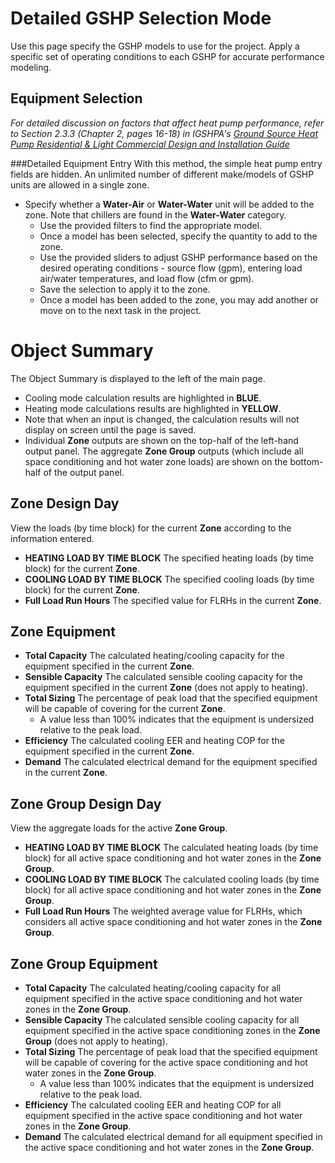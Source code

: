 # Detailed GSHP Selection Mode

Use this page specify the GSHP models to use for the project. Apply a specific set of operating conditions to each GSHP for accurate performance modeling. 



## Equipment Selection

*For detailed discussion on factors that affect heat pump performance, refer to Section 2.3.3 (Chapter 2, pages 16-18) in IGSHPA's [Ground Source Heat Pump Residential & Light Commercial Design and Installation Guide](http://www.geoconnectionsinc.com/bookstore/IGSHPA_rlc_manual.html "Geo-Connections Bookstore")*

###Detailed Equipment Entry
With this method, the simple heat pump entry fields are hidden. An unlimited number of different make/models of GSHP units are allowed in a single zone.

* Specify whether a **Water-Air** or **Water-Water** unit will be added to the zone. Note that chillers are found in the **Water-Water** category.
    * Use the provided filters to find the appropriate model.
    * Once a model has been selected, specify the quantity to add to the zone.
    * Use the provided sliders to adjust GSHP performance based on the desired operating conditions - source flow (gpm), entering load air/water temperatures, and load flow (cfm or gpm).
    * Save the selection to apply it to the zone.
    * Once a model has been added to the zone, you may add another or move on to the next task in the project.

# Object Summary

The Object Summary is displayed to the left of the main page.

* Cooling mode calculation results are highlighted in **<span class="cooling">BLUE</span>**.
* Heating mode calculations results are highlighted in **<span class="heating">YELLOW</span>**.
* Note that when an input is changed, the calculation results will not display on screen until the page is saved.
* Individual **Zone** outputs are shown on the top-half of the left-hand output panel. The aggregate **Zone Group** outputs (which include all space conditioning and hot water zone loads) are shown on the bottom-half of the output panel.

## Zone Design Day

View the loads (by time block) for the current **Zone** according to the information entered.

* **<span class="heating">HEATING LOAD BY TIME BLOCK</span>** The specified heating loads (by time block) for the current **Zone**.
* **<span class="cooling">COOLING LOAD BY TIME BLOCK</span>** The specified cooling loads (by time block) for the current **Zone**.
* **Full Load Run Hours** The specified value for FLRHs in the current **Zone**.

## Zone Equipment

* **Total Capacity** The calculated heating/cooling capacity for the equipment specified in the current **Zone**.
* **Sensible Capacity** The calculated sensible cooling capacity for the equipment specified in the current **Zone** (does not apply to heating).
* **Total Sizing** The percentage of peak load that the specified equipment will be capable of covering for the current **Zone**.
    * A value less than 100% indicates that the equipment is undersized relative to the peak load.
* **Efficiency** The calculated cooling EER and heating COP for the equipment specified in the current **Zone**.
* **Demand** The calculated electrical demand for the equipment specified in the current **Zone**.

## Zone Group Design Day

View the aggregate loads for the active **Zone Group**.

* **<span class="heating">HEATING LOAD BY TIME BLOCK</span>** The calculated heating loads (by time block) for all active space conditioning and hot water zones in the **Zone Group**.
* **<span class="cooling">COOLING LOAD BY TIME BLOCK</span>** The calculated cooling loads (by time block) for all active space conditioning and hot water zones in the **Zone Group**.
* **Full Load Run Hours** The weighted average value for FLRHs, which considers all active space conditioning and hot water zones in the **Zone Group**.

## Zone Group Equipment

* **Total Capacity** The calculated heating/cooling capacity for all equipment specified in the active space conditioning and hot water zones in the **Zone Group**.
* **Sensible Capacity** The calculated sensible cooling capacity for all equipment specified in the active space conditioning zones in the **Zone Group** (does not apply to heating).
* **Total Sizing** The percentage of peak load that the specified equipment will be capable of covering for the active space conditioning and hot water zones in the **Zone Group**.
    * A value less than 100% indicates that the equipment is undersized relative to the peak load.
* **Efficiency** The calculated cooling EER and heating COP for all equipment specified in the active space conditioning and hot water zones in the **Zone Group**.
* **Demand** The calculated electrical demand for all equipment specified in the active space conditioning and hot water zones in the **Zone Group**.
